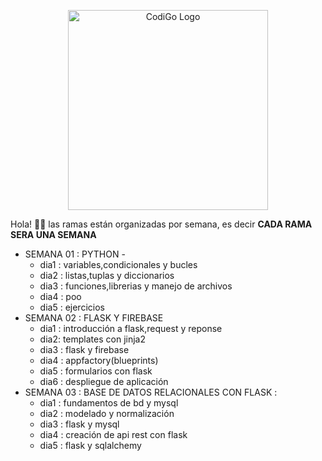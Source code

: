 <p align="center">
  <a href="https://www.tecsup.edu.pe/desarrolloweb/" target="blank"><img src="https://www.tecsup.edu.pe/desarrolloweb/img/logo-cod.svg" width="320" alt="CodiGo Logo" /></a>
</p>

Hola! 👋🏻 las ramas están organizadas por semana, es decir **CADA RAMA SERA UNA SEMANA**

<ul>
  <li>SEMANA 01 : PYTHON  -
      <ul>
        <li>dia1 : variables,condicionales y bucles</li>
        <li>dia2 : listas,tuplas y diccionarios</li>
        <li>dia3 : funciones,librerias y manejo de archivos</li>
        <li>dia4 : poo</li>
        <li>dia5 : ejercicios</li>
      </ul>
  </li>
  <li>SEMANA 02 : FLASK Y FIREBASE
      <ul>
        <li>dia1 : introducción a flask,request y reponse</li>
        <li>dia2:  templates con jinja2</li>
        <li>dia3 : flask y firebase</li>
        <li>dia4 : appfactory(blueprints)</li>
        <li>dia5 : formularios con flask</li>
        <li>dia6 : despliegue de aplicación</li>
      </ul>
  </li>
  <li>SEMANA 03 : BASE DE DATOS RELACIONALES CON FLASK : 
      <ul>
        <li>dia1 : fundamentos de bd y mysql</li>
        <li>dia2 : modelado y normalización</li>
        <li>dia3 : flask y mysql</li>
        <li>dia4 : creación de api rest con flask</li>
        <li>dia5 : flask y sqlalchemy</li>
      </ul>
  </li>
</ul>


